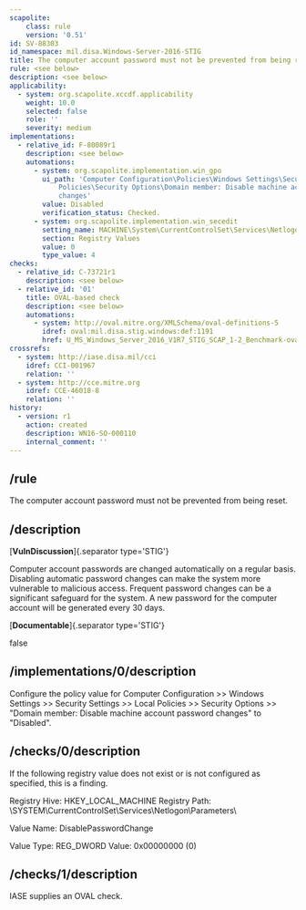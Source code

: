 ```yaml
---
scapolite:
    class: rule
    version: '0.51'
id: SV-88303
id_namespace: mil.disa.Windows-Server-2016-STIG
title: The computer account password must not be prevented from being reset.
rule: <see below>
description: <see below>
applicability:
  - system: org.scapolite.xccdf.applicability
    weight: 10.0
    selected: false
    role: ''
    severity: medium
implementations:
  - relative_id: F-80089r1
    description: <see below>
    automations:
      - system: org.scapolite.implementation.win_gpo
        ui_path: 'Computer Configuration\Policies\Windows Settings\Security Settings\Local
            Policies\Security Options\Domain member: Disable machine account password
            changes'
        value: Disabled
        verification_status: Checked.
      - system: org.scapolite.implementation.win_secedit
        setting_name: MACHINE\System\CurrentControlSet\Services\Netlogon\Parameters\DisablePasswordChange
        section: Registry Values
        value: 0
        type_value: 4
checks:
  - relative_id: C-73721r1
    description: <see below>
  - relative_id: '01'
    title: OVAL-based check
    description: <see below>
    automations:
      - system: http://oval.mitre.org/XMLSchema/oval-definitions-5
        idref: oval:mil.disa.stig.windows:def:1191
        href: U_MS_Windows_Server_2016_V1R7_STIG_SCAP_1-2_Benchmark-oval.xml
crossrefs:
  - system: http://iase.disa.mil/cci
    idref: CCI-001967
    relation: ''
  - system: http://cce.mitre.org
    idref: CCE-46018-8
    relation: ''
history:
  - version: r1
    action: created
    description: WN16-SO-000110
    internal_comment: ''
---
```



## /rule

The computer account password must not be prevented from being reset.

## /description

[**VulnDiscussion**]{.separator type='STIG'}

Computer account passwords are changed automatically on a regular basis. Disabling automatic password changes can make the system more vulnerable to malicious access. Frequent password changes can be a significant safeguard for the system. A new password for the computer account will be generated every 30 days.

[**Documentable**]{.separator type='STIG'}

false

## /implementations/0/description

Configure the policy value for Computer Configuration >> Windows Settings >> Security Settings >> Local Policies >> Security Options >> "Domain member: Disable machine account password changes" to "Disabled".

## /checks/0/description

If the following registry value does not exist or is not configured as specified, this is a finding.

Registry Hive: HKEY_LOCAL_MACHINE
Registry Path: \SYSTEM\CurrentControlSet\Services\Netlogon\Parameters\

Value Name: DisablePasswordChange

Value Type: REG_DWORD
Value: 0x00000000 (0)

## /checks/1/description

IASE supplies an OVAL check.
